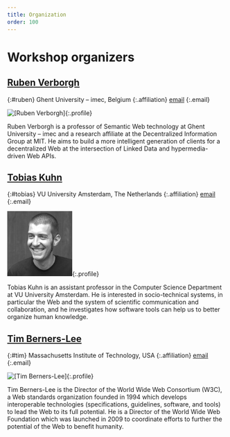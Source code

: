 ```yaml
---
title: Organization
order: 100
---
```

# Workshop organizers

## [Ruben Verborgh](https://ruben.verborgh.org/)
{:#ruben}
Ghent University – imec, Belgium
{:.affiliation}
[email](mailto:ruben.verborgh@ugent.be?subject=DeSemWeb2019)
{:.email}

![[Ruben Verborgh]](https://ruben.verborgh.org/images/ruben.jpg){:.profile}

Ruben Verborgh is a professor of Semantic Web technology at Ghent University – imec
and a research affiliate at the Decentralized Information Group at MIT.
He aims to build a more intelligent generation of clients for a decentralized Web
at the intersection of Linked Data and hypermedia-driven Web APIs.

## [Tobias Kuhn](http://www.tkuhn.org/)
{:#tobias}
VU University Amsterdam, The Netherlands
{:.affiliation}
[email](mailto:kuhntobias@gmail.com?subject=DeSemWeb2019)
{:.email}

![[Tobias Kuhn]](/images/tobias.jpg){:.profile}

Tobias Kuhn is an assistant professor
in the Computer Science Department at VU University Amsterdam.
He is interested in socio-technical systems, in particular the Web
and the system of scientific communication and collaboration,
and he investigates how software tools can help us to better organize human knowledge.


## [Tim Berners-Lee](https://www.w3.org/People/Berners-Lee/)
{:#tim}
Massachusetts Institute of Technology, USA
{:.affiliation}
[email](mailto:timbl@w3.org?subject=DeSemWeb2019)
{:.email}

![[Tim Berners-Lee]](https://upload.wikimedia.org/wikipedia/commons/4/4e/Sir_Tim_Berners-Lee_%28cropped%29.jpg){:.profile}

Tim Berners-Lee is the Director of the World Wide Web Consortium (W3C),
a Web standards organization founded in 1994
which develops interoperable technologies (specifications, guidelines, software, and tools)
to lead the Web to its full potential.
He is a Director of the World Wide Web Foundation which was launched in 2009
to coordinate efforts to further the potential of the Web to benefit humanity.
